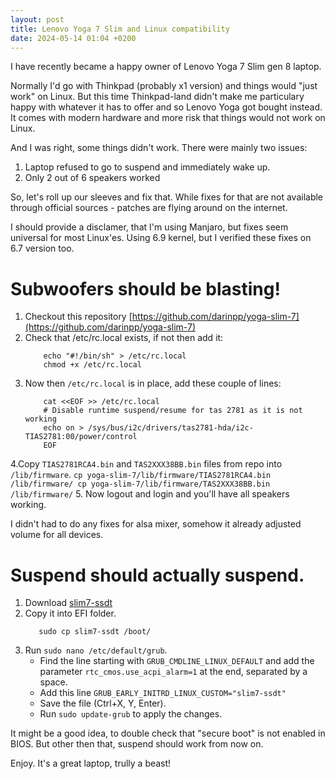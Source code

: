 ```yaml
---
layout: post
title: Lenovo Yoga 7 Slim and Linux compatibility
date: 2024-05-14 01:04 +0200
---
```

I have recently became a happy owner of Lenovo Yoga 7 Slim gen 8 laptop. 

Normally I'd go with Thinkpad (probably x1 version) and things would "just work" on Linux. But this time Thinkpad-land didn't make me particulary happy with whatever it has to offer and so Lenovo Yoga got bought instead. It comes with modern hardware and more risk that things would not work on Linux.

And I was right, some things didn't work. There were mainly two issues:

1. Laptop refused to go to suspend and immediately wake up.
2. Only 2 out of 6 speakers worked

So, let's roll up our sleeves and fix that. While fixes for that are not available through official sources - patches are flying around on the internet. 

I should provide a disclamer, that I'm using Manjaro, but fixes seem universal for most Linux'es. Using 6.9 kernel, but I verified these fixes on 6.7 version too.

# Subwoofers should be blasting!
1. Checkout this repository [https://github.com/darinpp/yoga-slim-7](https://github.com/darinpp/yoga-slim-7)
2. Check that /etc/rc.local exists, if not then add it:
    ```
        echo "#!/bin/sh" > /etc/rc.local
        chmod +x /etc/rc.local
    ```
3. Now then `/etc/rc.local` is in place, add these couple of lines:
    ```
        cat <<EOF >> /etc/rc.local
        # Disable runtime suspend/resume for tas 2781 as it is not working
        echo on > /sys/bus/i2c/drivers/tas2781-hda/i2c-TIAS2781:00/power/control
        EOF
    ```
4.Copy `TIAS2781RCA4.bin` and `TAS2XXX38BB.bin` files from repo into `/lib/firmware`.
    ```
        cp yoga-slim-7/lib/firmware/TIAS2781RCA4.bin /lib/firmware/
        cp yoga-slim-7/lib/firmware/TAS2XXX38BB.bin /lib/firmware/
    ```
5. Now logout and login and you'll have all speakers working.

I didn't had to do any fixes for alsa mixer, somehow it already adjusted volume for all devices. 

# Suspend should actually suspend.

1. Download [slim7-ssdt](https://gitlab.freedesktop.org/drm/amd/uploads/9fe228c7aa403b78c61fb1e29b3b35e3/slim7-ssdt)
2. Copy it into EFI folder.
    ```
       sudo cp slim7-ssdt /boot/
    ```
4. Run `sudo nano /etc/default/grub`.
    - Find the line starting with `GRUB_CMDLINE_LINUX_DEFAULT` and add the parameter `rtc_cmos.use_acpi_alarm=1` at the end, separated by a space.
    - Add this line `GRUB_EARLY_INITRD_LINUX_CUSTOM="slim7-ssdt"`
    - Save the file (Ctrl+X, Y, Enter).
    - Run `sudo update-grub` to apply the changes.

It might be a good idea, to double check that "secure boot" is not enabled in BIOS. But other then that, suspend should work from now on.

Enjoy. It's a great laptop, trully a beast!
